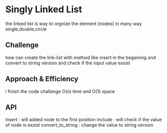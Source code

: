 # Singly Linked List
the linked list is way to orgnize the element (nodes) in many way single,double,circle

## Challenge
how can create the link-list with method like insert in the begaining and convert to string version and check if the input value exsist

## Approach & Efficiency
i finish the code challange O(n) time and O(1) space 

## API
insert : will added node to the first position
include : will check if the value of node is exsist
convert_to_string : change the value to string version